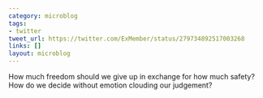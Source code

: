 ```yaml
---
category: microblog
tags:
- twitter
tweet_url: https://twitter.com/ExMember/status/279734892517003268
links: []
layout: microblog
---
```

How much freedom should we give up in exchange for how much safety? How do we decide without emotion clouding our judgement?
